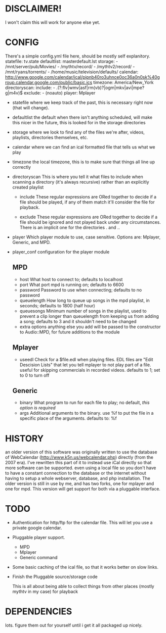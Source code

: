 # DISCLAIMER!
I won't claim this will work for anyone else yet.

# CONFIG
There's a simple config.yml file here, should be mostly self explanitory.
    statefile: tv.state
    defaultlist: masterdefault.lst
    storage:
        - /mnt/server/pub/Movies/
        - /mythtv/record/
        - /mythtv2/record/
        - /mnt/ryans/torrents/
        - /home/music/television/defaults/
    calendar: http://www.google.com/calendar/ical/pipnb40ro3uhnce0oc36a0n0sk%40group.calendar.google.com/public/basic.ics
    timezone: America/New_York
    directoryscan:
        include: 
            - \.(?:flv|wmv|asf|rm(vb)?|ogm|mkv|avi|mpe?g|m4v)$
        exclude: 
            - \(noauto\)
    player: Mplayer

* statefile
  where we keep track of the past, this is necessary right now (that will change).

* defaultlist
  the default when there isn't anything scheduled, will make this nicer in the future, this is looked for in the storage directories

* storage
  where we look to find any of the files we're after, videos, playlists, directories themselves, etc.

* calendar 
  where we can find an ical formatted file that tells us what we play

* timezone 
  the local timezone, this is to make sure that things all line up correctly

* directoryscan
  This is where you tell it what files to include when scanning a directory (it's always recursive) rather than an explicitly created playlist

  * include
    These regular expressions are ORed together to decide if a file should be played, if any of them match it'll consider the file for playback.

  * exclude
    These regular expressions are ORed together to decide if a file should be ignored and not played back under any circumstances.  There is an implicit one for the directories . and ..

* player
   Which player module to use, case sensitive.  Options are: Mplayer, Generic, and MPD.
  
* player_conf
  configuration for the player module
  ## MPD
  * host
    What host to connect to; defaults to localhost
  * port
    What port mpd is running on; defaults to 6600
  * password
    Password to use when connecting; defaults to no password
  * queuelength
    How long to queue up songs in the mpd playlist, in seconds; defaults to 1800 (half hour)
  * queuesongs
    Minimum number of songs in the playlist, used to prevent a clip longer than queuelength from keeping us from adding a song; defaults to 3 and it shouldn't need to be changed
  * extra options
    anything else you add will be passed to the constructor to Audio::MPD, for future additions to the module
  ## Mplayer
  * useedl
    Check for a $file.edl when playing files.  EDL files are "Edit Descision Lists" that let you tell mplayer to not play part of a file.  useful for skipping commercials in recorded videos.  defaults to 1; set to 0 to turn off
  ## Generic
  * binary
    What program to run for each file to play; no default, *this option is required*
  * args
    Additional arguments to the binary.  use %f to put the file in a specific place of the arguments.  defaults to: %f
 
# HISTORY
an older version of this software was originally written to use the database of WebCalendar (http://www.k5n.us/webcalendar.php) directly (from the 2007 era).
I've rewritten this part of it to instead use iCal directly so that more software can be supported. even using a local file so you don't have to have a constant connection to the database or the internet without having to setup a whole webserver, database, and php installation.
The older version is still in use by me, and has two forks, one for mplayer and one for mpd.  This version will get support for both via a pluggable interface.

# TODO
* Authentication for http/ftp for the calendar file.  This will let you use a private google calendar.
* Pluggable player support.
  * MPD
  * Mplayer
  * Generic command
* Some basic caching of the ical file, so that it works better on slow links.
* Finish the Pluggable source/storage code

    This is all about being able to collect things from other places (mostly mythtv in my case) for playback

# DEPENDENCIES
lots.  figure them out for yourself until i get it all packaged up nicely.
